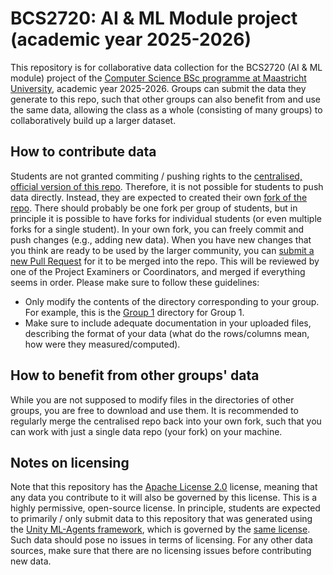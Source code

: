 # BCS2720: AI & ML Module project (academic year 2025-2026)

This repository is for collaborative data collection for the BCS2720 (AI & ML module) project of the [Computer Science BSc programme at Maastricht University](https://www.maastrichtuniversity.nl/education/bachelor/programmes/computer-science), academic year 2025-2026. Groups can submit the data they generate to this repo, such that other groups can also benefit from and use the same data, allowing the class as a whole (consisting of many groups) to collaboratively build up a larger dataset.

## How to contribute data

Students are not granted commiting / pushing rights to the [centralised, official version of this repo](https://github.com/DennisSoemers/BCS2720-project-data-collection-2025-2026). Therefore, it is not possible for students to push data directly. Instead, they are expected to created their own [fork of the repo](https://docs.github.com/en/pull-requests/collaborating-with-pull-requests/working-with-forks/fork-a-repo). There should probably be one fork per group of students, but in principle it is possible to have forks for individual students (or even multiple forks for a single student). In your own fork, you can freely commit and push changes (e.g., adding new data). When you have new changes that you think are ready to be used by the larger community, you can [submit a new Pull Request](https://github.com/DennisSoemers/BCS2720-project-data-collection-2025-2026/pulls) for it to be merged into the repo. This will be reviewed by one of the Project Examiners or Coordinators, and merged if everything seems in order. Please make sure to follow these guidelines:

- Only modify the contents of the directory corresponding to your group. For example, this is the [Group 1](/Group%201) directory for Group 1.
- Make sure to include adequate documentation in your uploaded files, describing the format of your data (what do the rows/columns mean, how were they measured/computed).

## How to benefit from other groups' data

While you are not supposed to modify files in the directories of other groups, you are free to download and use them. It is recommended to regularly merge the centralised repo back into your own fork, such that you can work with just a single data repo (your fork) on your machine.

## Notes on licensing

Note that this repository has the [Apache License 2.0](/LICENSE) license, meaning that any data you contribute to it will also be governed by this license. This is a highly permissive, open-source license. In principle, students are expected to primarily / only submit data to this repository that was generated using the [Unity ML-Agents framework](https://github.com/Unity-Technologies/ml-agents), which is governed by the [same license](https://github.com/Unity-Technologies/ml-agents/blob/develop/LICENSE.md). Such data should pose no issues in terms of licensing. For any other data sources, make sure that there are no licensing issues before contributing new data.
